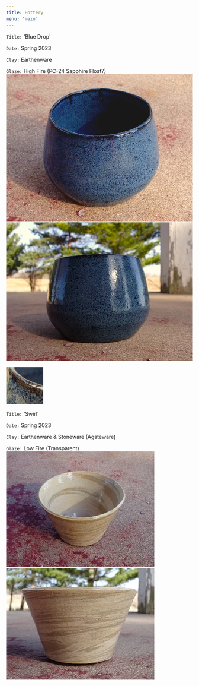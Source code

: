 ```yaml
---
title: Pottery
menu: 'main'
---
```


`Title:` 'Blue Drop'

`Date:` Spring 2023

`Clay:` Earthenware

`Glaze:` High Fire (PC-24 Sapphire Float?)
![pot](DSC03435-scaled.webp)
![pot](DSC03433-scaled.webp)

<img src="DSC03437.gif" alt="hi" style="width: 100px;"/>

`Title:` 'Swirl'

`Date:` Spring 2023

`Clay:` Earthenware & Stoneware (Agateware)

`Glaze:` Low Fire (Transparent) 
![pot](DSC03428-scaled.webp)
![pot](DSC03429-scaled.webp)
